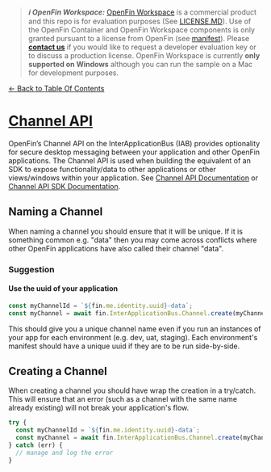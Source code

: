 > **_:information_source: OpenFin Workspace:_** [OpenFin Workspace](https://www.openfin.co/workspace/) is a commercial product and this repo is for evaluation purposes (See [LICENSE.MD](../LICENSE.MD)). Use of the OpenFin Container and OpenFin Workspace components is only granted pursuant to a license from OpenFin (see [manifest](../public/manifest.fin.json)). Please [**contact us**](https://www.openfin.co/workspace/poc/) if you would like to request a developer evaluation key or to discuss a production license.
> OpenFin Workspace is currently **only supported on Windows** although you can run the sample on a Mac for development purposes.

[<- Back to Table Of Contents](../README.md)

# [Channel API](https://developers.openfin.co/of-docs/docs/channels)

OpenFin’s Channel API on the InterApplicationBus (IAB) provides optionality for secure desktop messaging between your application and other OpenFin applications. The Channel API is used when building the equivalent of an SDK to expose functionality/data to other applications or other views/windows within your application. See [Channel API Documentation](https://developers.openfin.co/of-docs/docs/channels) or [Channel API SDK Documentation](https://developer.openfin.co/docs/javascript/stable/InterApplicationBus.Channel.html).

## Naming a Channel

When naming a channel you should ensure that it will be unique. If it is something common e.g. "data" then you may come across conflicts where other OpenFin applications have also called their channel "data".

### Suggestion

#### Use the uuid of your application

```js
const myChannelId = `${fin.me.identity.uuid}-data`;
const myChannel = await fin.InterApplicationBus.Channel.create(myChannelId);
```

This should give you a unique channel name even if you run an instances of your app for each environment (e.g. dev, uat, staging). Each environment's manifest should have a unique uuid if they are to be run side-by-side.

## Creating a Channel

When creating a channel you should have wrap the creation in a try/catch. This will ensure that an error (such as a channel with the same name already existing) will not break your application's flow.

```js
try {
  const myChannelId = `${fin.me.identity.uuid}-data`;
  const myChannel = await fin.InterApplicationBus.Channel.create(myChannelId);
} catch (err) {
  // manage and log the error
}
```
